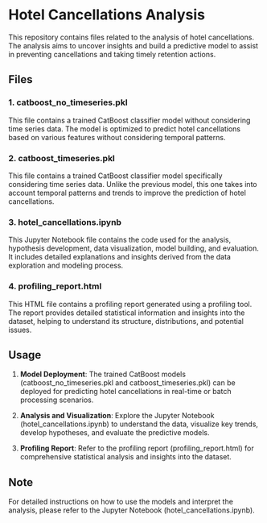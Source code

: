 # Hotel Cancellations Analysis

This repository contains files related to the analysis of hotel cancellations. The analysis aims to uncover insights and build a predictive model to assist in preventing cancellations and taking timely retention actions.

## Files

### 1. catboost_no_timeseries.pkl

This file contains a trained CatBoost classifier model without considering time series data. The model is optimized to predict hotel cancellations based on various features without considering temporal patterns.

### 2. catboost_timeseries.pkl

This file contains a trained CatBoost classifier model specifically considering time series data. Unlike the previous model, this one takes into account temporal patterns and trends to improve the prediction of hotel cancellations.

### 3. hotel_cancellations.ipynb

This Jupyter Notebook file contains the code used for the analysis, hypothesis development, data visualization, model building, and evaluation. It includes detailed explanations and insights derived from the data exploration and modeling process.

### 4. profiling_report.html

This HTML file contains a profiling report generated using a profiling tool. The report provides detailed statistical information and insights into the dataset, helping to understand its structure, distributions, and potential issues.

## Usage

1. **Model Deployment**: The trained CatBoost models (catboost_no_timeseries.pkl and catboost_timeseries.pkl) can be deployed for predicting hotel cancellations in real-time or batch processing scenarios.

2. **Analysis and Visualization**: Explore the Jupyter Notebook (hotel_cancellations.ipynb) to understand the data, visualize key trends, develop hypotheses, and evaluate the predictive models.

3. **Profiling Report**: Refer to the profiling report (profiling_report.html) for comprehensive statistical analysis and insights into the dataset.

## Note

For detailed instructions on how to use the models and interpret the analysis, please refer to the Jupyter Notebook (hotel_cancellations.ipynb).
